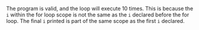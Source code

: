 The program is valid, and the loop will execute 10 times. This is because the `i` within the for loop scope is not the same as the `i` declared before the for loop. The final `i` printed is part of the same scope as the first `i` declared.